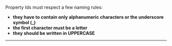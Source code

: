 Property Ids must respect a few naming rules:

*  **they have to contain only alphanumeric characters or the underscore symbol (_)** 
*  **the first character must be a letter** 
*  **they should be written in UPPERCASE** 



                

---


